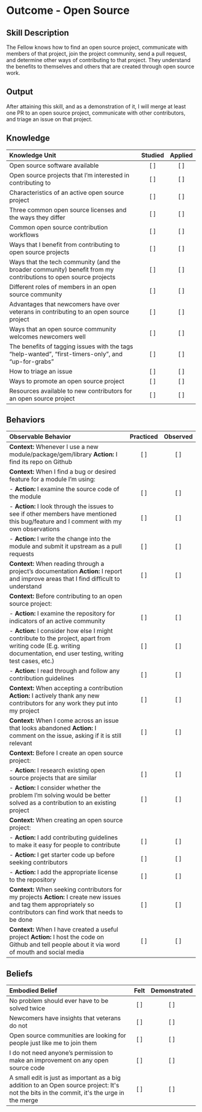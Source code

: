 # Outcome - Open Source

Skill Description
----------
The Fellow knows how to find an open source project, communicate with members of that project, join the project community, send a pull request, and determine other ways of contributing to that project. They understand the benefits to themselves and others that are created through open source work.


Output
----------
After attaining this skill, and as a demonstration of it, I will merge at least one PR to an open source project, communicate with other contributors, and triage an issue on that project.


## Knowledge

| Knowledge Unit   |      Studied      | Applied |
|:-------------|:------------------:|:--------:|
| Open source software available | [ ] | [ ] |
| Open source projects that I’m interested in contributing to | [ ] | [ ] |
| Characteristics of an active open source project | [ ] | [ ] |
| Three common open source licenses and the ways they differ | [ ] | [ ] |
| Common open source contribution workflows | [ ] | [ ] |
| Ways that I benefit from contributing to open source projects | [ ] | [ ] |
| Ways that the tech community (and the broader community) benefit from my contributions to open source projects | [ ] | [ ] |
| Different roles of members in an open source community | [ ] | [ ] |
| Advantages that newcomers have over veterans in contributing to an open source project | [ ] | [ ] |
| Ways that an open source community welcomes newcomers well | [ ] | [ ] |
| The benefits of tagging issues with the tags “help-wanted”, “first-timers-only”, and “up-for-grabs” | [ ] | [ ] |
| How to triage an issue | [ ] | [ ] |
| Ways to promote an open source project | [ ] | [ ] |
| Resources available to new contributors for an open source project| [ ] | [ ] |

## Behaviors

| Observable Behavior   |      Practiced      | Observed |
|:-------------|:------------------:|:--------:|
| **Context:** Whenever I use a new module/package/gem/library **Action:** I find its repo on Github| [ ] | [ ] |
| **Context:** When I find a bug or desired feature for a module I’m using:  | | |
| - **Action:** I examine the source code of the module | [ ] | [ ] |
| - **Action:** I look through the issues to see if other members have mentioned this bug/feature and I comment with my own observations | [ ] | [ ] |
| - **Action:** I write the change into the module and submit it upstream as a pull requests | [ ] | [ ] |
| **Context:** When reading through a project’s documentation **Action:** I report and improve areas that I find difficult to understand | [ ] | [ ] |
| **Context:** Before contributing to an open source project:  | | |
| - **Action:** I examine the repository for indicators of an active community | [ ] | [ ] |
| - **Action:** I consider how else I might contribute to the project, apart from writing code (E.g. writing documentation, end user testing, writing test cases, etc.) | [ ] | [ ] |
| - **Action:** I read through and follow any contribution guidelines | [ ] | [ ] |
| **Context:** When accepting a contribution **Action:** I actively thank any new contributors for any work they put into my project| [ ] | [ ] |
| **Context:** When I come across an issue that looks abandoned **Action:** I comment on the issue, asking if it is still relevant| [ ] | [ ] |
| **Context:** Before I create an open source project:  | | |
| - **Action:** I research existing open source projects that are similar | [ ] | [ ] |
| - **Action:** I consider whether the problem I’m solving would be better solved as a contribution to an existing project | [ ] | [ ] |
| **Context:** When creating an open source project:  | | |
| - **Action:** I add contributing guidelines to make it easy for people to contribute | [ ] | [ ] |
| - **Action:** I get starter code up before seeking contributors | [ ] | [ ] |
| - **Action:** I add the appropriate license to the repository | [ ] | [ ] |
| **Context:** When seeking contributors for my projects **Action:** I create new issues and tag them appropriately so contributors can find work that needs to be done | [ ] | [ ] |
| **Context:** When I have created a useful project **Action:** I host the code on Github and tell people about it via word of mouth and social media| [ ] | [ ] |

## Beliefs

| Embodied Belief   |      Felt      | Demonstrated |
|:-------------|:------------------:|:--------:|
| No problem should ever have to be solved twice | [ ] | [ ] |
| Newcomers have insights that veterans do not | [ ] | [ ] |
| Open source communities are looking for people just like me to join them | [ ] | [ ] |
| I do not need anyone’s permission to make an improvement on any open source code | [ ] | [ ] |
| A small edit is just as important as a big addition to an Open source project: It's not the bits in the commit, it's the urge in the merge | [ ] | [ ] |




